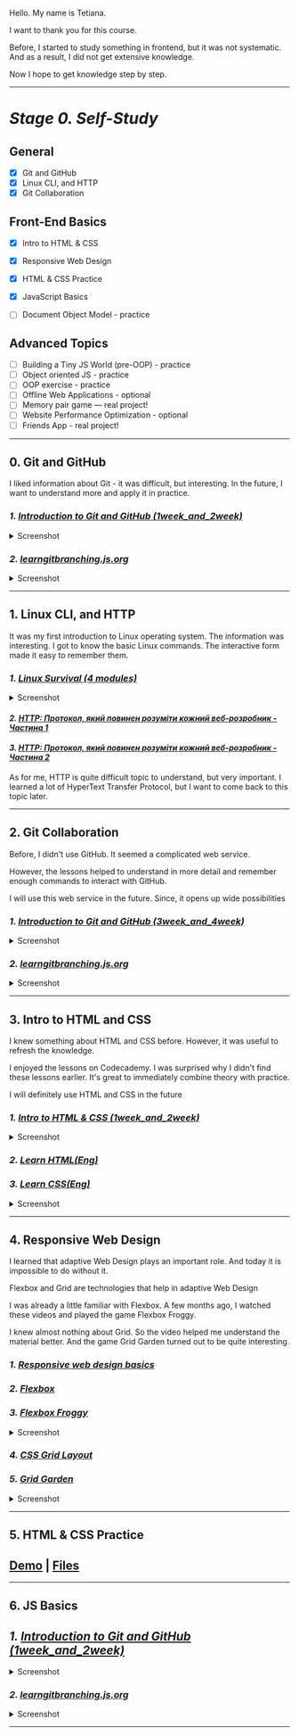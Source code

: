 Hello. My name is Tetiana.


I  want to thank you for this course. 


Before, I started to study something in frontend, but it was not systematic. And as a result, I did not get extensive knowledge. 


Now I hope to get knowledge step by step.
***

# ***Stage 0. Self-Study***
## **General**
- [X] Git and GitHub
- [X] Linux CLI, and HTTP
- [X] Git Collaboration
## **Front-End Basics**
- [X] Intro to HTML & CSS
- [X] Responsive Web Design
- [X] HTML & CSS Practice
- [X] JavaScript Basics
- [ ] Document Object Model - practice
  

 ## **Advanced Topics**
- [ ] Building a Tiny JS World (pre-OOP) - practice
- [ ] Object oriented JS - practice
- [ ] OOP exercise - practice
- [ ] Offline Web Applications - optional
- [ ] Memory pair game — real project!
- [ ] Website Performance Optimization - optional
- [ ] Friends App - real project!
***
## **0. Git and GitHub**
I liked information about Git - it was difficult, but interesting. In the future, I want to understand more and apply it in practice.

### ***1. [Introduction to Git and GitHub (1week_and_2week)](https://www.coursera.org/learn/introduction-git-github)***
 <details>
  <summary>Screenshot</summary>
  <img src="./screenshot/1.png">
  <img src="./screenshot/2.png">
</details>

### ***2. [learngitbranching.js.org](https://learngitbranching.js.org/?locale=en_US)***

 <details>
  <summary>Screenshot</summary>
  <img src="./screenshot/3.png">
   <img src="./screenshot/4.png">
</details>

***

 ## **1. Linux CLI, and HTTP**
It was my first introduction to Linux operating system. The information was interesting. I got to know the basic Linux commands. The interactive form made it easy to remember them.

 ### ***1. [Linux Survival (4 modules)](https://linuxsurvival.com/linux-tutorial-introduction/)***
 
   <details>
  <summary>Screenshot</summary>
  <img src="./task_linux_cli/Linux_quiz_1.png">
  <img src="./task_linux_cli/Linux_quiz_2.png">
  <img src="./task_linux_cli/Linux_quiz_3.png">
  <img src="./task_linux_cli/Linux_quiz_4.png">
</details>

 #### ***2. [HTTP: Протокол, який повинен розуміти кожний веб-розробник - Частина 1](https://code.tutsplus.com/uk/tutorials/http-the-protocol-every-web-developer-must-know-part-1--net-31177)***
  
#### ***3. [HTTP: Протокол, який повинен розуміти кожний веб-розробник - Частина 2](https://code.tutsplus.com/uk/tutorials/http-the-protocol-every-web-developer-must-know-part-2--net-31155)***

As for me, HTTP is quite difficult topic to understand, but very important. I learned a lot of HyperText Transfer Protocol, but I want to come back to this topic later.
***
## **2. Git Collaboration**
Before, I didn't use GitHub. It seemed a complicated web service. 

However, the lessons helped to understand in more detail and remember enough commands to interact with GitHub.

I will use this web service in the future. Since, it opens up wide possibilities

### ***1. [Introduction to Git and GitHub (3week_and_4week)](https://www.coursera.org/learn/introduction-git-github)***

<details>
  <summary>Screenshot</summary>
  <img src="./task_git_collaboration/week_3.png">
   <img src="./task_git_collaboration/week_4.png">
</details>


### ***2. [learngitbranching.js.org](https://learngitbranching.js.org/?locale=en_US)***

 <details>
  <summary>Screenshot</summary>
  <img src="./task_git_collaboration/main.png">
   <img src="./task_git_collaboration/remote.png">
</details>

***

## **3. Intro to HTML and CSS**
I knew something about HTML and CSS before. However, it was useful to refresh the knowledge.

I enjoyed the lessons on Codecademy. I was surprised why I didn't find these lessons earlier. It's great to immediately combine theory with practice.

I will definitely use HTML and CSS in the future
### ***1. [Intro to HTML & CSS (1week_and_2week)](https://www.coursera.org/learn/html-css-javascript-for-web-developers)***

<details>
  <summary>Screenshot</summary>
  <img src="./task_html_css_intro/week_1.png">
  <img src="./task_html_css_intro/week_2.png">
</details>

### ***2. [Learn HTML(Eng)](https://www.codecademy.com/learn/learn-html)***
### ***3. [Learn CSS(Eng)](https://www.codecademy.com/learn/learn-css)***

<details>
  <summary>Screenshot</summary>
  <img src="./task_html_css_intro/HTML_and_CSS.png">
</details>

***

## **4. Responsive Web Design**
I learned that adaptive Web Design plays an important role. Аnd today it is impossible to do without it.

Flexbox and Grid are technologies that help in adaptive Web Design

I was already a little familiar with Flexbox. A few months ago, I watched these videos and played the game Flexbox Froggy.

I knew almost nothing about Grid. So the video helped me understand the material better. And the game Grid Garden turned out to be quite interesting.

### ***1. [Responsive web design basics](https://web.dev/i18n/en/responsive-web-design-basics/)***
### ***2. [Flexbox](https://www.youtube.com/playlist?list=PLM6XATa8CAG5mPV60dMmjMRrHVW4LmV2x)***
### ***3. [Flexbox Froggy](http://flexboxfroggy.com/#uk)***
 <details>
  <summary>Screenshot</summary>
  <img src="./task_responsive_web_design/flexbox_froggy.png">
</details>

### ***4. [CSS Grid Layout](https://www.youtube.com/watch?v=GV92IdMGFfA&list=PLM6XATa8CAG5pXQrW_kDaeZb_uIAMNZIm&ab_channel=%D0%A4%D1%80%D1%96%D0%BB%D0%B0%D0%BD%D1%81%D0%B5%D1%80%D0%BF%D0%BE%D0%B6%D0%B8%D1%82%D1%82%D1%8E)***
### ***5. [Grid Garden](http://cssgridgarden.com/)***
 <details>
  <summary>Screenshot</summary>
  <img src="./task_responsive_web_design/grid_garden.png">
</details>


***
## **5. HTML & CSS Practice**

##  [Demo](https://tetiana-zadorozhnia.github.io/Pop-up/) | [Files](https://github.com/Tetiana-Zadorozhnia/Pop-up)

***
## **6. JS Basics**

## ***1. [Introduction to Git and GitHub (1week_and_2week)](https://www.coursera.org/learn/introduction-git-github)***
 <details>
  <summary>Screenshot</summary>
  <img src="./screenshot/1.png">
  <img src="./screenshot/2.png">
</details>

### ***2. [learngitbranching.js.org](https://learngitbranching.js.org/?locale=en_US)***

 <details>
  <summary>Screenshot</summary>
  <img src="./screenshot/3.png">
   <img src="./screenshot/4.png">
</details>

***
